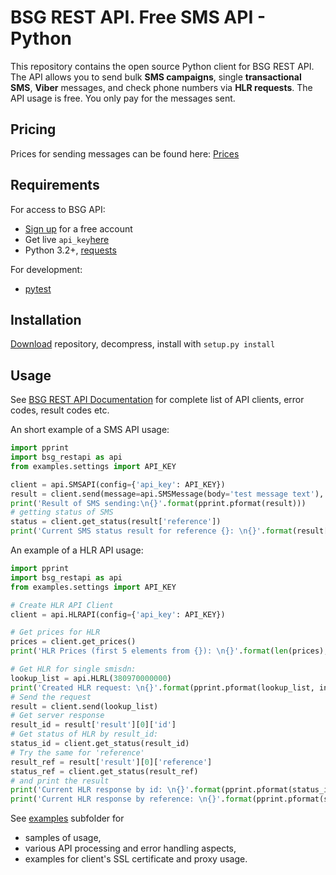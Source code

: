 # BSG REST API. Free SMS API - Python

This repository contains the open source Python client for BSG REST API. 
The API allows you to send bulk **SMS campaigns**, single **transactional SMS**, **Viber** messages, and check phone numbers via **HLR requests**. 
The API usage is free. You only pay for the messages sent.

## Pricing

Prices for sending messages can be found here: [Prices](https://bsg.world/pricing-sms/?utm_source=github&utm_medium=referral&utm_campaign=python)

## Requirements

For access to BSG API:
- [Sign up](https://app.bsg.world/auth/signup?utm_source=github&utm_medium=referral&utm_campaign=python) for a free account
- Get live `api_key`[here](https://app.bsg.world/integration/remote?utm_source=github&utm_medium=referral&utm_campaign=python)
- Python 3.2+, [requests](https://pypi.python.org/pypi/requests)

For development:
- [pytest](https://pypi.python.org/pypi/pytest)


Installation
------------
[Download](https://github.com/bsgworld/bsg-python/archive/master.zip) repository, decompress, install with
`setup.py install`

Usage
-----
See [BSG REST API Documentation](https://bsg.world/developers/rest-api/) for complete list of API clients, error codes, result codes etc.

An short example of a SMS API usage:
```python
import pprint
import bsg_restapi as api
from examples.settings import API_KEY

client = api.SMSAPI(config={'api_key': API_KEY})
result = client.send(message=api.SMSMessage(body='test message text'), recipients=api.Recipient(380967770002))
print('Result of SMS sending:\n{}'.format(pprint.pformat(result)))
# getting status of SMS
status = client.get_status(result['reference'])
print('Current SMS status result for reference {}: \n{}'.format(result['reference'], pprint.pformat(status, indent=4)))
```

An example of a HLR API usage:
```python
import pprint
import bsg_restapi as api
from examples.settings import API_KEY

# Create HLR API Client
client = api.HLRAPI(config={'api_key': API_KEY})

# Get prices for HLR
prices = client.get_prices()
print('HLR Prices (first 5 elements from {}): \n{}'.format(len(prices), pprint.pformat(prices[0:5], indent=4)))

# Get HLR for single smisdn:
lookup_list = api.HLRL(380970000000)
print('Created HLR request: \n{}'.format(pprint.pformat(lookup_list, indent=4)))
# Send the request
result = client.send(lookup_list)
# Get server response
result_id = result['result'][0]['id']
# Get status of HLR by result_id:
status_id = client.get_status(result_id)
# Try the same for 'reference'
result_ref = result['result'][0]['reference']
status_ref = client.get_status(result_ref)
# and print the result
print('Current HLR response by id: \n{}'.format(pprint.pformat(status_id, indent=4)))
print('Current HLR response by reference: \n{}'.format(pprint.pformat(status_ref, indent=4)))
```

See [examples](examples) subfolder for
- samples of usage,
- various API processing and error handling aspects,
- examples for client's SSL certificate and proxy usage.

